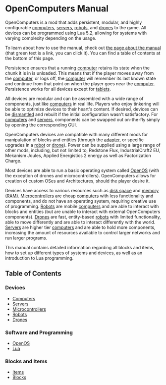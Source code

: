 # OpenComputers Manual

OpenComputers is a mod that adds persistent, modular, and highly configurable [computers](general/computer.md), [servers](item/server1.md), [robots](block/robot.md), and [drones](item/drone.md) to the game. All devices can be programmed using Lua 5.2, allowing for systems with varying complexity depending on the usage. 

To learn about how to use the manual, check out [the page about the manual](item/manual.md) (that green text is a link, you can click it). You can find a table of contents at the bottom of this page.

Persistence ensures that a running [computer](general/computer.md) retains its state when the chunk it is in is unloaded. This means that if the player moves away from the [computer](general/computer.md), or logs off, the [computer](general/computer.md) will remember its last known state and continue from that point on when the player goes near the [computer](general/computer.md). Persistence works for all devices except for [tablets](item/tablet.md).  

All devices are modular and can be assembled with a wide range of components, just like [computers](general/computer.md) in real life. Players who enjoy tinkering will be able to optimize devices to their heart's content. If desired, devices can be [dismantled](block/disassembler.md) and rebuilt if the initial configuration wasn't satisfactory. For [computers](general/computer.md) and [servers](item/server1.md), components can be swapped out on-the-fly simply by opening the corresponding GUI. 

OpenComputers devices are compatible with many different mods for manipulation of blocks and entities (through the [adapter](block/adapter.md), or specific upgrades in a [robot](block/robot.md) or [drone](item/drone.md)). Power can be supplied using a large range of other mods, including, but not limited to, Redstone Flux, IndustrialCraft2 EU, Mekanism Joules, Applied Energistics 2 energy as well as Factorization Charge. 

Most devices are able to run a basic operating system called [OpenOS](general/openOS.md) (with the exception of drones and microcontrollers). OpenComputers allows for creation of custom OSes and Architectures, should the player desire it.

Devices have access to various resources such as [disk space](item/hdd1.md) and [memory (RAM)](item/ram1.md). [Microcontrollers](block/microcontroller.md) are cheap [computers](general/computer.md) with less functionality and components, and do not have an operating system, requiring creative use of programming. [Robots](block/robot.md) are mobile [computers](general/computer.md) and are able to interact with blocks and entities (but are unable to interact with external OpenComputers components). [Drones](item/drone.md) are fast, entity-based [robots](block/robot.md) with limited functionality, able to move differently and are able to interact differently with the world. [Servers](item/server1.md) are higher tier [computers](general/computer.md) and are able to hold more components, increasing the amount of resources available to control larger networks and run larger programs. 

This manual contains detailed information regarding all blocks and items, how to set up different types of systems and devices, as well as an introduction to Lua programming.

## Table of Contents

### Devices
- [Computers](general/computer.md)  
- [Servers](item/server1.md)  
- [Microcontrollers](block/microcontroller.md)  
- [Robots](block/robot.md)  
- [Drones](item/drone.md)  

### Software and Programming
- [OpenOS](general/openOS.md)  
- [Lua](general/lua.md)

### Blocks and Items
- [Items](item/index.md)  
- [Blocks](block/index.md)  
